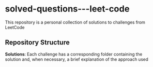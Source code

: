 # solved-questions---leet-code
This repository is a personal collection of solutions to challenges from LeetCode

## Repository Structure
**Solutions**: Each challenge has a corresponding folder containing the solution and, when necessary, a brief explanation of the approach used

